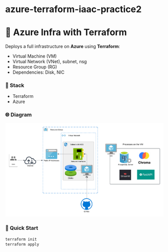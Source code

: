 # azure-terraform-iaac-practice2

# 🚀 Azure Infra with Terraform

Deploys a full infrastructure on **Azure** using **Terraform**:

- Virtual Machine (VM)
- Virtual Network (VNet), subnet, nsg
- Resource Group (RG)
- Dependencies: Disk, NIC

### 🔧 Stack
- Terraform
- Azure


### 🌐 Diagram
![Infra Diagram](images/stage5.png)

### 🚀 Quick Start
```bash
terraform init
terraform apply
